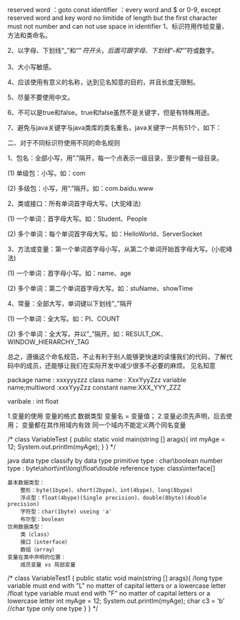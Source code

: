reserved word ：goto const
identifier ：every word and $ or 0-9, except reserved word and key word
no limitide of length but the first character must not number and can not use space in identifier 
1、标识符用作给变量、方法和类命名。

2、以字母、下划线“_”和“$”符开头，后面可跟字母、下划线“_”和“$”符或数字。

3、大小写敏感。

4、应该使用有意义的名称，达到见名知意的目的，并且长度无限制。

5、尽量不要使用中文。

6、不可以是true和false。true和false虽然不是关键字，但是有特殊用途。

7、避免与java关键字与java类库的类名重名，java关键字一共有51个，如下：

二、对于不同标识符使用不同的命名规则

1、包名：全部小写，用”.”隔开，每一个点表示一级目录，至少要有一级目录。

(1) 单级包：小写。如：com

(2) 多级包：小写，用”.”隔开。如：com.baidu.www

2、类或接口：所有单词首字母大写。(大驼峰法)

(1) 一个单词：首字母大写。如：Student、People

(2) 多个单词：每个单词首字母大写。如：HelloWorld、ServerSocket

3、方法或变量：第一个单词首字母小写，从第二个单词开始首字母大写。(小驼峰法)

(1) 一个单词：首字母小写。如：name、age

(2) 多个单词：第二个单词首字母大写。如：stuName、showTime

4、常量：全部大写，单词键以下划线”_”隔开

(1) 一个单词：全大写。如：PI、COUNT

(2) 多个单词：全大写，并以”_”隔开。如：RESULT_OK、WINDOW_HIERARCHY_TAG

总之，遵循这个命名规范，不止有利于别人能够更快速的读懂我们的代码，了解代码中的成员，还能够让我们在实际开发中减少很多不必要的麻烦。
见名知意

package name : xxxyyyzzz 
class name : XxxYyyZzz
variable name;multiword :xxxYyyZzz
constant name:XXX_YYY_ZZZ

varibale : int float 

1.变量的使用 变量的格式 数据类型 变量名 = 变量值；
2.变量必须先声明，后去使用；
	变量都在其作用域内有效
	同一个域内不能定义两个同名变量

/*
class VariableTest {
	public static void  main(string [] arags){
	int myAge = 12;
	System.out.printlm(myAge);
	}
}
*/

java data type
classify by data type
	primitive type : char\boolean
		number type : byte\short\int\long\float\double
	reference type: class\interface\[]
	
	基本数据类型：
		整形：byte(1bype)、short(2bype)、int(4bype)、long(8bype)
		浮点型：float(4bype)(Single precision)、double(8byte)(double precision)
		字符型：char(1byte) useing 'a'
		布尔型：boolean
	饮用数据类型：
		类（class）
		接口（interface）
		数组（array）
	变量在类中声明的位置：
		成员变量 vs 局部变量
	

/*
class VariableTest1 {
public static void  main(string [] arags){
	/long type variable must end with "L" no matter of capital letters or a lowercase letter
	/float type variable must end with "F" no matter of capital letters or a lowercase letter 
	int myAge = 12;
	System.out.printlm(myAge);
	char c3 = 'b'
	//char type only one type
	}
}
*/


